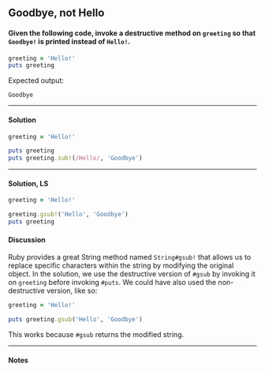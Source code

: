 ## Goodbye, not Hello
#### Given the following code, invoke a destructive method on `greeting` so that `Goodbye!` is printed instead of `Hello!`.

```ruby
greeting = 'Hello!'
puts greeting
```
Expected output:

`Goodbye`
___
#### Solution
```ruby
greeting = 'Hello!'

puts greeting
puts greeting.sub!(/Hello/, 'Goodbye')
```
___
#### Solution, LS
```ruby
greeting = 'Hello!'

greeting.gsub!('Hello', 'Goodbye')
puts greeting
```
#### Discussion
Ruby provides a great String method named `String#gsub!` that allows us to replace specific characters within the string by modifying the original object. In the solution, we use the destructive version of `#gsub` by invoking it on `greeting` before invoking `#puts`. We could have also used the non-destructive version, like so:
```ruby
greeting = 'Hello!'

puts greeting.gsub('Hello', 'Goodbye')
```
This works because `#gsub` returns the modified string.
___
#### Notes

